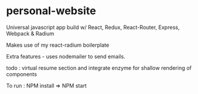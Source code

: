 # personal-website
Universal javascript app build w/ React, Redux, React-Router, Express, Webpack &amp; Radium

Makes use of my react-radium boilerplate

Extra features - uses nodemailer to send emails.

todo : virtual resume section and integrate enzyme for shallow rendering of components

To run : NPM install => NPM start
